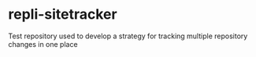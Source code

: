 # repli-sitetracker
Test repository used to develop a strategy for tracking multiple repository changes in one place
